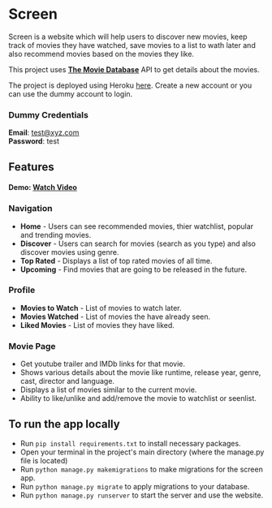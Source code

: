 # Screen
Screen is a website which will help users to discover new movies, keep track of movies they have watched, save movies to a list to wath later and also recommend movies based on the movies they like.

This project uses [**The Movie Database**](https://www.themoviedb.org/documentation/api) API to get details about the movies.

The project is deployed using Heroku [here](https://screen-movie.herokuapp.com).
Create a new account or you can use the dummy account to login.
### Dummy Credentials
**Email**: test@xyz.com <br>
**Password**: test

## Features
#### Demo: [Watch Video](https://youtu.be/Eem9knD_g0A)
### Navigation
- **Home** - Users can see recommended movies, thier watchlist, popular and trending movies.
- **Discover** - Users can search for movies (search as you type) and also discover movies using genre.
- **Top Rated** - Displays a list of top rated movies of all time.
- **Upcoming** - Find movies that are going to be released in the future.

### Profile
- **Movies to Watch** - List of movies to watch later.
- **Movies Watched** - List of movies the have already seen.
- **Liked Movies** - List of movies they have liked.

### Movie Page
- Get youtube trailer and IMDb links for that movie.
- Shows various details about the movie like runtime, release year, genre, cast, director and language.
- Displays a list of movies similar to the current movie.
- Ability to like/unlike and add/remove the movie to watchlist or seenlist.

## To run the app locally
- Run `pip install requirements.txt` to install necessary packages.
- Open your terminal in the project's main directory (where the manage.py file is located)
- Run `python manage.py makemigrations` to make migrations for the screen app.
- Run `python manage.py migrate` to apply migrations to your database.
- Run `python manage.py runserver` to start the server and use the website.